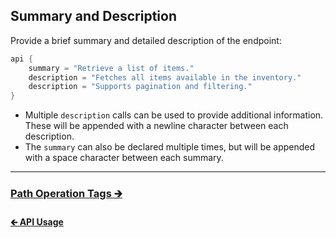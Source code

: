 ## Summary and Description

Provide a brief summary and detailed description of the endpoint:

```kotlin
api {
    summary = "Retrieve a list of items."
    description = "Fetches all items available in the inventory."
    description = "Supports pagination and filtering."
}
```

- Multiple `description` calls can be used to provide additional information.
  These will be appended with a newline character between each description.
- The `summary` can also be declared multiple times, but will be appended with a space character between each summary.

--- 

### [Path Operation Tags 🡲](02.2.api-usage-tags.md)

#### [🡰 API Usage](02.0.api-usage.md)
